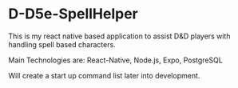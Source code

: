 # D-D5e-SpellHelper

This is my react native based application to assist D&D players with handling spell based characters.

Main Technologies are: React-Native, Node.js, Expo, PostgreSQL

Will create a start up command list later into development. 
